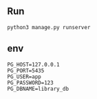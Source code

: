 ## Run
```
python3 manage.py runserver
```

## env 
```
PG_HOST=127.0.0.1
PG_PORT=5435
PG_USER=app
PG_PASSWORD=123
PG_DBNAME=library_db
```
